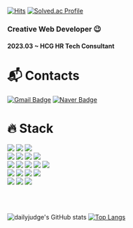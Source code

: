 [![Hits](https://hits.seeyoufarm.com/api/count/incr/badge.svg?url=https%3A%2F%2Fgithub.com%2Fdailyjudge)](https://hits.seeyoufarm.com)
[![Solved.ac Profile](http://mazassumnida.wtf/api/mini/generate_badge?boj=judgemk1)](https://solved.ac/judgemk1/)
### Creative Web Developer 😉 

#### 2023.03 ~ HCG HR Tech Consultant
# :mailbox_with_mail: Contacts
[![Gmail Badge](https://img.shields.io/badge/Gmail-d14836?style=flat-square&logo=Gmail&logoColor=white&link=mailto:jmk961202@gmail.com)](mailto:jmk961202@gmail.com)
[![Naver Badge](https://img.shields.io/badge/Naver-03C75A?style=flat-square&logo=Naver&logoColor=white&link=mailto:judgemk1@naver.com)](mailto:judgemk1@naver.com)

<div align=''><h1>🔥 Stack</h1></div>

  <!-- Language-->
 
  <div >
    <img src="https://img.shields.io/badge/Java-007396?style=for-the-badge&logo=Java&logoColor=white"> 
    <img src="https://img.shields.io/badge/javascript-F7DF1E?style=for-the-badge&logo=javascript&logoColor=white">
    <img src="https://img.shields.io/badge/python-3776AB?style=for-the-badge&logo=python&logoColor=white">   
  </div>

  <!-- DB -->
  <div >
    <img src="https://img.shields.io/badge/mysql-4479A1?style=for-the-badge&logo=mysql&logoColor=white"> 
    <img src="https://img.shields.io/badge/MyBatis-A435F0?style=for-the-badge&logo=myBatis&logoColor=white">
    <img src="https://img.shields.io/badge/oracle-F80000?style=for-the-badge&logo=oracle&logoColor=white">
    <img src="https://img.shields.io/badge/firebase-FFCA28?style=for-the-badge&logo=firebase&logoColor=white">
  </div>
  
  <!-- Framework -->
  <div >
     <img src="https://img.shields.io/badge/spring-6DB33F?style=for-the-badge&logo=spring&logoColor=white">
     <img src="https://img.shields.io/badge/SpringBoot-6DB33F?style=for-the-badge&logo=SpringBoot&logoColor=white">
     <img src="https://img.shields.io/badge/bootstrap-7952B3?style=for-the-badge&logo=bootstrap&logoColor=white">
     <img src="https://img.shields.io/badge/Maven-C71A36?style=for-the-badge&logo=apachemaven&logoColor=white">
     <img src="https://img.shields.io/badge/Node.js-339933?style=for-the-badge&logo=Node.js&logoColor=white">
  </div>
  
  <!-- Tools -->
  <div >
    <img src="https://img.shields.io/badge/eclipse-2C2255?style=for-the-badge&logo=eclipse&logoColor=white">
    <img src="https://img.shields.io/badge/intelliJ-000000?style=for-the-badge&logo=IntelliJ IDEA&logoColor=white">
    <img src="https://img.shields.io/badge/visual studio code-007ACC?style=for-the-badge&logo=visualstudio&logoColor=white">
    <img src="https://img.shields.io/badge/visual studio-5C2D91?style=for-the-badge&logo=visualstudio&logoColor=white">
  </div>
  
  <!-- Collaboration -->
  <div >
    <img src="https://img.shields.io/badge/github-181717?style=for-the-badge&logo=github&logoColor=white">
    <img src="https://img.shields.io/badge/git-F05032?style=for-the-badge&logo=git&logoColor=white">
    <img src="https://img.shields.io/badge/sourcetree-blue?style=for-the-badge&logo=sourcetree&logoColor=white">
  </div>

<br><br>
 
![dailyjudge's GitHub stats](https://github-readme-stats.vercel.app/api?username=dailyjudge&show_icons=true&theme=tokyonight)  [![Top Langs](https://github-readme-stats.vercel.app/api/top-langs/?username=dailyjudge&layout=compact&theme=tokyonight)](https://github.com/dailyjudge)  


<!--
**dailyjudge/dailyjudge** is a ✨ _special_ ✨ repository because its `README.md` (this file) appears on your GitHub profile.

Here are some ideas to get you started:

- 🔭 I’m currently working on ...ddddd
- 🌱 I’m currently learning ...
- 👯 I’m looking to collaborate on ...
- 🤔 I’m looking for help with ...
- 💬 Ask me about ...
- 📫 How to reach me: ...
- 😄 Pronouns: ...
- ⚡ Fun fact: ...
-->

  




